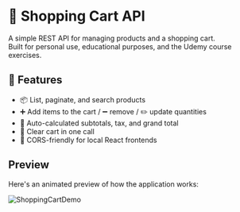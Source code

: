 # 🛒 Shopping Cart API

A simple REST API for managing products and a shopping cart.  
Built for personal use, educational purposes, and the Udemy course exercises.

## 🚀 Features

- 📦 List, paginate, and search products
- ➕ Add items to the cart / ➖ remove / ✏️ update quantities
- 🧮 Auto-calculated subtotals, tax, and grand total
- 🧹 Clear cart in one call
- 🔐 CORS-friendly for local React frontends

## Preview

Here's an animated preview of how the application works:

![ShoppingCartDemo](./demo/ShoppingCartDemo.gif)


